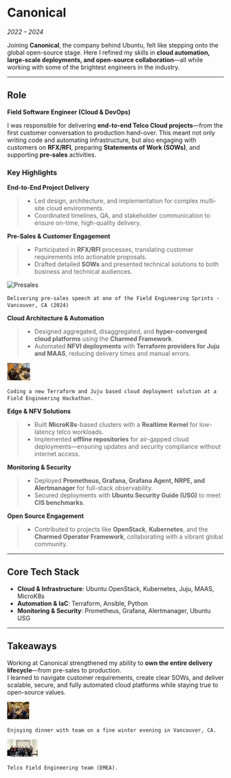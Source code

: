 # Canonical  
_2022 – 2024_

Joining **Canonical**, the company behind Ubuntu, felt like stepping onto the global open-source stage. Here I refined my skills in **cloud automation, large-scale deployments, and open-source collaboration**—all while working with some of the brightest engineers in the industry.

---

## Role  
**Field Software Engineer (Cloud & DevOps)**  

I was responsible for delivering **end-to-end Telco Cloud projects**—from the first customer conversation to production hand-over. This meant not only writing code and automating infrastructure, but also engaging with customers on **RFX/RFI**, preparing **Statements of Work (SOWs)**, and supporting **pre-sales** activities.

### Key Highlights
**End-to-End Project Delivery**  
  > * Led design, architecture, and implementation for complex multi-site cloud environments.  
  > * Coordinated timelines, QA, and stakeholder communication to ensure on-time, high-quality delivery.

**Pre-Sales & Customer Engagement**  
  > * Participated in **RFX/RFI** processes, translating customer requirements into actionable proposals.  
  > * Drafted detailed **SOWs** and presented technical solutions to both business and technical audiences.

<img src="/images/career/presales.jpg" alt="Presales" height="40" />
    
    Delivering pre-sales speech at one of the Field Engineering Sprints - Vancouver, CA (2024)

**Cloud Architecture & Automation**  
  > * Designed aggregated, disaggregated, and **hyper-converged cloud platforms** using the **Charmed Framework**.  
  > * Automated **NFVI deployments** with **Terraform providers for Juju and MAAS**, reducing delivery times and manual errors.

<img src="/images/career/hackathon.jpg" alt="Hackathon" height="40" />

    Coding a new Terraform and Juju based cloud deployment solution at a Field Engineering Hackathon.

**Edge & NFV Solutions**  
  > * Built **MicroK8s**-based clusters with a **Realtime Kernel** for low-latency telco workloads.  
  > * Implemented **offline repositories** for air-gapped cloud deployments—ensuring updates and security compliance without internet access.

**Monitoring & Security**  
  > * Deployed **Prometheus, Grafana, Grafana Agent, NRPE, and Alertmanager** for full-stack observability.  
  > * Secured deployments with **Ubuntu Security Guide (USG)** to meet **CIS benchmarks**.

**Open Source Engagement**  
  > * Contributed to projects like **OpenStack**, **Kubernetes**, and the **Charmed Operator Framework**, collaborating with a vibrant global community.

---

## Core Tech Stack
* **Cloud & Infrastructure**: Ubuntu OpenStack, Kubernetes, Juju, MAAS, MicroK8s  
* **Automation & IaC**: Terraform, Ansible, Python  
* **Monitoring & Security**: Prometheus, Grafana, Alertmanager, Ubuntu USG  

---

## Takeaways  
Working at Canonical strengthened my ability to **own the entire delivery lifecycle**—from pre-sales to production.  
I learned to navigate customer requirements, create clear SOWs, and deliver scalable, secure, and fully automated cloud platforms while staying true to open-source values.

<img src="/images/career/dinner.jpg" alt="Dinner" height="40" />

    Enjoying dinner with team on a fine winter evening in Vancouver, CA.

<img src="/images/career/team.jpg" alt="Team" height="40" />

    Telco Field Engineering team (EMEA).
